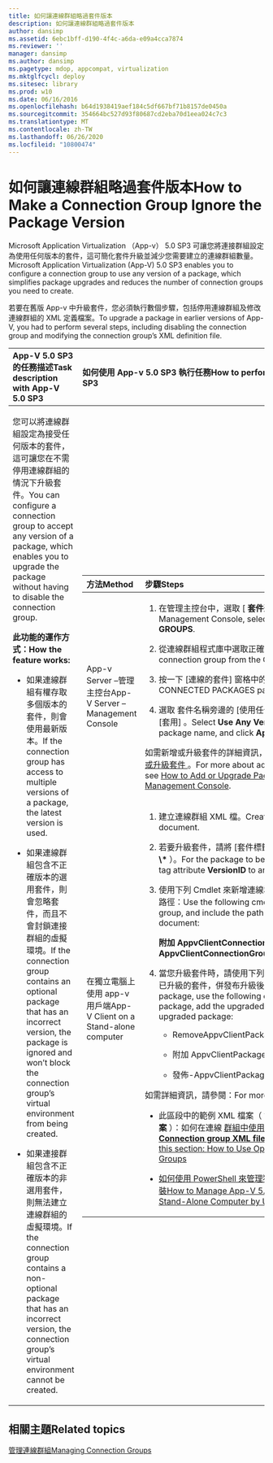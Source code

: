 ```yaml
---
title: 如何讓連線群組略過套件版本
description: 如何讓連線群組略過套件版本
author: dansimp
ms.assetid: 6ebc1bff-d190-4f4c-a6da-e09a4cca7874
ms.reviewer: ''
manager: dansimp
ms.author: dansimp
ms.pagetype: mdop, appcompat, virtualization
ms.mktglfcycl: deploy
ms.sitesec: library
ms.prod: w10
ms.date: 06/16/2016
ms.openlocfilehash: b64d1938419aef184c5df667bf71b8157de0450a
ms.sourcegitcommit: 354664bc527d93f80687cd2eba70d1eea024c7c3
ms.translationtype: MT
ms.contentlocale: zh-TW
ms.lasthandoff: 06/26/2020
ms.locfileid: "10800474"
---
```

# <span data-ttu-id="4012c-103">如何讓連線群組略過套件版本</span><span class="sxs-lookup"><span data-stu-id="4012c-103">How to Make a Connection Group Ignore the Package Version</span></span>


<span data-ttu-id="4012c-104">Microsoft Application Virtualization （App-v） 5.0 SP3 可讓您將連接群組設定為使用任何版本的套件，這可簡化套件升級並減少您需要建立的連線群組數量。</span><span class="sxs-lookup"><span data-stu-id="4012c-104">Microsoft Application Virtualization (App-V) 5.0 SP3 enables you to configure a connection group to use any version of a package, which simplifies package upgrades and reduces the number of connection groups you need to create.</span></span>

<span data-ttu-id="4012c-105">若要在舊版 App-v 中升級套件，您必須執行數個步驟，包括停用連線群組及修改連線群組的 XML 定義檔案。</span><span class="sxs-lookup"><span data-stu-id="4012c-105">To upgrade a package in earlier versions of App-V, you had to perform several steps, including disabling the connection group and modifying the connection group’s XML definition file.</span></span>

<table>
<colgroup>
<col width="50%" />
<col width="50%" />
</colgroup>
<thead>
<tr class="header">
<th align="left"><span data-ttu-id="4012c-106">App-V 5.0 SP3 的任務描述</span><span class="sxs-lookup"><span data-stu-id="4012c-106">Task description with App-V 5.0 SP3</span></span></th>
<th align="left"><span data-ttu-id="4012c-107">如何使用 App-v 5.0 SP3 執行任務</span><span class="sxs-lookup"><span data-stu-id="4012c-107">How to perform the task with App-V 5.0 SP3</span></span></th>
</tr>
</thead>
<tbody>
<tr class="odd">
<td align="left"><p><span data-ttu-id="4012c-108">您可以將連線群組設定為接受任何版本的套件，這可讓您在不需停用連線群組的情況下升級套件。</span><span class="sxs-lookup"><span data-stu-id="4012c-108">You can configure a connection group to accept any version of a package, which enables you to upgrade the package without having to disable the connection group.</span></span></p>
<p><strong><span data-ttu-id="4012c-109">此功能的運作方式：</span><span class="sxs-lookup"><span data-stu-id="4012c-109">How the feature works:</span></span></strong></p>
<ul>
<li><p><span data-ttu-id="4012c-110">如果連線群組有權存取多個版本的套件，則會使用最新版本。</span><span class="sxs-lookup"><span data-stu-id="4012c-110">If the connection group has access to multiple versions of a package, the latest version is used.</span></span></p></li>
<li><p><span data-ttu-id="4012c-111">如果連線群組包含不正確版本的選用套件，則會忽略套件，而且不會封鎖連接群組的虛擬環境。</span><span class="sxs-lookup"><span data-stu-id="4012c-111">If the connection group contains an optional package that has an incorrect version, the package is ignored and won’t block the connection group’s virtual environment from being created.</span></span></p></li>
<li><p><span data-ttu-id="4012c-112">如果連接群組包含不正確版本的非選用套件，則無法建立連線群組的虛擬環境。</span><span class="sxs-lookup"><span data-stu-id="4012c-112">If the connection group contains a non-optional package that has an incorrect version, the connection group’s virtual environment cannot be created.</span></span></p></li>
</ul></td>
<td align="left"><table>
<colgroup>
<col width="50%" />
<col width="50%" />
</colgroup>
<thead>
<tr class="header">
<th align="left"><span data-ttu-id="4012c-113">方法</span><span class="sxs-lookup"><span data-stu-id="4012c-113">Method</span></span></th>
<th align="left"><span data-ttu-id="4012c-114">步驟</span><span class="sxs-lookup"><span data-stu-id="4012c-114">Steps</span></span></th>
</tr>
</thead>
<tbody>
<tr class="odd">
<td align="left"><p><span data-ttu-id="4012c-115">App-v Server –管理主控台</span><span class="sxs-lookup"><span data-stu-id="4012c-115">App-V Server – Management Console</span></span></p></td>
<td align="left"><ol>
<li><p><span data-ttu-id="4012c-116">在管理主控台中，選取 [ <strong> 套件連線 </strong> &gt; <strong> 群組] </strong> 。</span><span class="sxs-lookup"><span data-stu-id="4012c-116">In the Management Console, select <strong>PACKAGES</strong> &gt; <strong>CONNECTION GROUPS</strong>.</span></span></p></li>
<li><p><span data-ttu-id="4012c-117">從連線群組程式庫中選取正確的連線群組。</span><span class="sxs-lookup"><span data-stu-id="4012c-117">Select the correct connection group from the Connection Groups library.</span></span></p></li>
<li><p><span data-ttu-id="4012c-118">按一下 <strong> </strong> [連線的套件] 窗格中的 [編輯]。</span><span class="sxs-lookup"><span data-stu-id="4012c-118">Click <strong>EDIT</strong> in the CONNECTED PACKAGES pane.</span></span></p></li>
<li><p><span data-ttu-id="4012c-119">選取 <strong> </strong> 套件名稱旁邊的 [使用任何版本] 核取方塊，然後按一下 [套用] <strong> </strong> 。</span><span class="sxs-lookup"><span data-stu-id="4012c-119">Select <strong>Use Any Version</strong> check box next to the package name, and click <strong>Apply</strong>.</span></span></p></li>
</ol>
<p><span data-ttu-id="4012c-120">如需新增或升級套件的詳細資訊，請參閱 <a href="how-to-add-or-upgrade-packages-by-using-the-management-console-beta-gb18030.md" data-raw-source="[How to Add or Upgrade Packages by Using the Management Console](how-to-add-or-upgrade-packages-by-using-the-management-console-beta-gb18030.md)"> 如何使用管理主控台新增或升級套件 </a> 。</span><span class="sxs-lookup"><span data-stu-id="4012c-120">For more about adding or upgrading packages, see <a href="how-to-add-or-upgrade-packages-by-using-the-management-console-beta-gb18030.md" data-raw-source="[How to Add or Upgrade Packages by Using the Management Console](how-to-add-or-upgrade-packages-by-using-the-management-console-beta-gb18030.md)">How to Add or Upgrade Packages by Using the Management Console</a>.</span></span></p></td>
</tr>
<tr class="even">
<td align="left"><p><span data-ttu-id="4012c-121">在獨立電腦上使用 app-v 用戶端</span><span class="sxs-lookup"><span data-stu-id="4012c-121">App-V Client on a Stand-alone computer</span></span></p></td>
<td align="left"><ol>
<li><p><span data-ttu-id="4012c-122">建立連線群組 XML 檔。</span><span class="sxs-lookup"><span data-stu-id="4012c-122">Create the connection group XML document.</span></span></p></li>
<li><p><span data-ttu-id="4012c-123">若要升級套件，請將 [套件標籤 <strong> </strong> 屬性 VersionID] 設定 <strong> </strong> 為星號（ <strong>\*</strong> ）。</span><span class="sxs-lookup"><span data-stu-id="4012c-123">For the package to be upgraded, set the <strong>Package</strong> tag attribute <strong>VersionID</strong> to an asterisk (<strong>\*</strong>).</span></span></p></li>
<li><p><span data-ttu-id="4012c-124">使用下列 Cmdlet 來新增連線群組，並包含連線群組 XML 檔的路徑：</span><span class="sxs-lookup"><span data-stu-id="4012c-124">Use the following cmdlet to add the connection group, and include the path to the connection group XML document:</span></span></p>
<p><strong><span data-ttu-id="4012c-125">附加 AppvClientConnectionGroup</span><span class="sxs-lookup"><span data-stu-id="4012c-125">Add-AppvClientConnectionGroup</span></span></strong></p></li>
<li><p><span data-ttu-id="4012c-126">當您升級套件時，請使用下列 Cmdlet 來移除舊的套件、新增已升級的套件，併發布升級後的套件：</span><span class="sxs-lookup"><span data-stu-id="4012c-126">When you upgrade a package, use the following cmdlets to remove the old package, add the upgraded package, and publish the upgraded package:</span></span></p>
<ul>
<li><p><span data-ttu-id="4012c-127">RemoveAppvClientPackage</span><span class="sxs-lookup"><span data-stu-id="4012c-127">RemoveAppvClientPackage</span></span></p></li>
<li><p><span data-ttu-id="4012c-128">附加 AppvClientPackage</span><span class="sxs-lookup"><span data-stu-id="4012c-128">Add-AppvClientPackage</span></span></p></li>
<li><p><span data-ttu-id="4012c-129">發佈-AppvClientPackage</span><span class="sxs-lookup"><span data-stu-id="4012c-129">Publish-AppvClientPackage</span></span></p></li>
</ul></li>
</ol>
<p><span data-ttu-id="4012c-130">如需詳細資訊，請參閱：</span><span class="sxs-lookup"><span data-stu-id="4012c-130">For more information, see:</span></span></p>
<ul>
<li><p><span data-ttu-id="4012c-131">此區段中的範例 XML 檔案（ <strong> 含選用套件的連線群組 XML 檔案 </strong> ）：如何在連線 <a href="how-to-use-optional-packages-in-connection-groups.md#bkmk-apps-plugs-optional" data-raw-source="[How to Use Optional Packages in Connection Groups](how-to-use-optional-packages-in-connection-groups.md#bkmk-apps-plugs-optional)"> 群組中使用選用套件</span><span class="sxs-lookup"><span data-stu-id="4012c-131">The example XML file, <strong>Connection group XML file with optional packages</strong>, in this section: <a href="how-to-use-optional-packages-in-connection-groups.md#bkmk-apps-plugs-optional" data-raw-source="[How to Use Optional Packages in Connection Groups](how-to-use-optional-packages-in-connection-groups.md#bkmk-apps-plugs-optional)">How to Use Optional Packages in Connection Groups</span></span></a></p></li>
<li><p><a href="how-to-manage-app-v-50-packages-running-on-a-stand-alone-computer-by-using-powershell.md" data-raw-source="[How to Manage App-V 5.0 Packages Running on a Stand-Alone Computer by Using PowerShell](how-to-manage-app-v-50-packages-running-on-a-stand-alone-computer-by-using-powershell.md)"><span data-ttu-id="4012c-132">如何使用 PowerShell 來管理獨立電腦上執行的 App-V 5.0 封裝</span><span class="sxs-lookup"><span data-stu-id="4012c-132">How to Manage App-V 5.0 Packages Running on a Stand-Alone Computer by Using PowerShell</span></span></a></p></li>
</ul></td>
</tr>
</tbody>
</table>
<p> </p></td>
</tr>
</tbody>
</table>

 






## <span data-ttu-id="4012c-133">相關主題</span><span class="sxs-lookup"><span data-stu-id="4012c-133">Related topics</span></span>


[<span data-ttu-id="4012c-134">管理連線群組</span><span class="sxs-lookup"><span data-stu-id="4012c-134">Managing Connection Groups</span></span>](managing-connection-groups.md)

 

 





